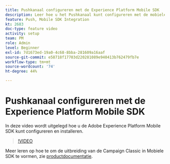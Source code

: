 ```yaml
---
title: Pushkanaal configureren met de Experience Platform Mobile SDK
description: Leer hoe u het Pushkanaal kunt configureren met de mobiele SDK van Experience Cloud.
feature: Push, Mobile SDK Integration
kt: 2683
doc-type: feature video
activity: setup
team: PM
role: Admin
level: Beginner
exl-id: 7d1673ed-19a0-4c68-8bba-281609a16aaf
source-git-commit: e58718f17703d220281089e940413b762479fb7e
workflow-type: tm+mt
source-wordcount: '74'
ht-degree: 44%

---
```


# Pushkanaal configureren met de Experience Platform Mobile SDK

In deze video wordt uitgelegd hoe u de Adobe Experience Platform Mobile SDK kunt configureren en installeren.

>[!VIDEO](https://video.tv.adobe.com/v/27699?quality=12&learn=on)

Meer leren op hoe te om de uitbreiding van de Campaign Classic in Mobiele SDK te vormen, zie [productdocumentatie](https://github.com/Adobe-Marketing-Cloud/aep-sdks-documentation/blob/master/using-mobile-extensions/adobe-campaignclassic/README.md).
